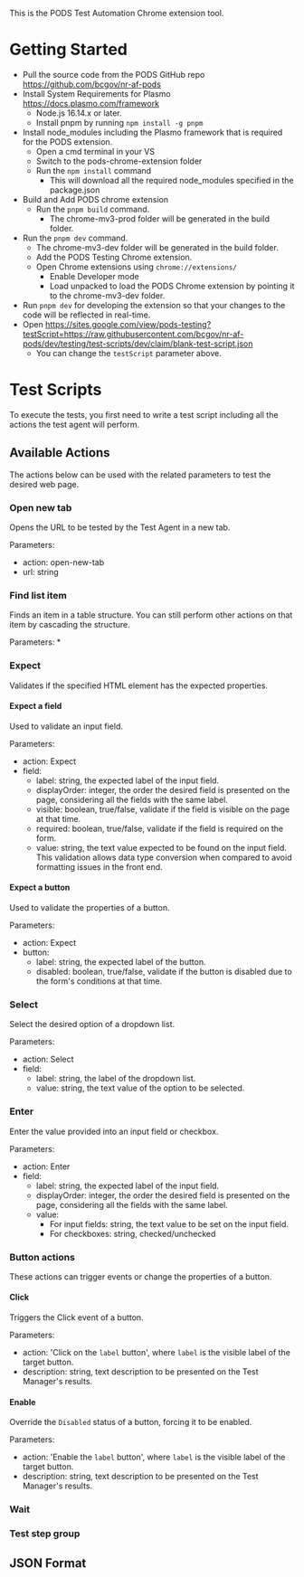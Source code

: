This is the PODS Test Automation Chrome extension tool.

# Getting Started
* Pull the source code from the PODS GitHub repo <https://github.com/bcgov/nr-af-pods>
* Install System Requirements for Plasmo <https://docs.plasmo.com/framework>
  * Node.js 16.14.x or later.
  * Install pnpm by running `npm install -g pnpm`
* Install node_modules including the Plasmo framework that is required for the PODS extension.
  * Open a cmd terminal in your VS
  * Switch to the pods-chrome-extension folder
  * Run the `npm install` command
    * This will download all the required node_modules specified in the package.json
* Build and Add PODS chrome extension
  * Run the `pnpm build` command.
     * The chrome-mv3-prod folder will be generated in the build folder.
* Run the `pnpm dev` command.
   * The chrome-mv3-dev folder will be generated in the build folder.
  * Add the PODS Testing Chrome extension.
   * Open Chrome extensions using `chrome://extensions/`
     * Enable Developer mode
     * Load unpacked to load the PODS Chrome extension by pointing it to the chrome-mv3-dev folder.
 * Run `pnpm dev` for developing the extension so that your changes to the code will be reflected in real-time.
 * Open https://sites.google.com/view/pods-testing?testScript=https://raw.githubusercontent.com/bcgov/nr-af-pods/dev/testing/test-scripts/dev/claim/blank-test-script.json 
   * You can change the `testScript` parameter above.

# Test Scripts
To execute the tests, you first need to write a test script including all the actions the test agent will perform. 

## Available Actions
The actions below can be used with the related parameters to test the desired web page.

### Open new tab
Opens the URL to be tested by the Test Agent in a new tab.

Parameters:
* action: open-new-tab
* url: string

### Find list item
Finds an item in a table structure. You can still perform other actions on that item by cascading the structure.

Parameters:
* 

### Expect
Validates if the specified HTML element has the expected properties.

#### Expect a field
Used to validate an input field.

Parameters:
* action: Expect
* field:
  * label: string, the expected label of the input field.
  * displayOrder: integer, the order the desired field is presented on the page, considering all the fields with the same label.
  * visible: boolean, true/false, validate if the field is visible on the page at that time.
  * required: boolean, true/false, validate if the field is required on the form.
  * value: string, the text value expected to be found on the input field. This validation allows data type conversion when compared to avoid formatting issues in the front end.

#### Expect a button
Used to validate the properties of a button.

Parameters:
* action: Expect
* button:
  * label: string, the expected label of the button.
  * disabled: boolean, true/false, validate if the button is disabled due to the form's conditions at that time.

### Select
Select the desired option of a dropdown list.

Parameters:
* action: Select
* field:
  * label: string, the label of the dropdown list.
  * value: string, the text value of the option to be selected.

### Enter
Enter the value provided into an input field or checkbox.

Parameters:
* action: Enter
* field:
  * label: string, the expected label of the input field.
  * displayOrder: integer, the order the desired field is presented on the page, considering all the fields with the same label.
  * value: 
    * For input fields: string, the text value to be set on the input field.
    * For checkboxes: string, checked/unchecked

### Button actions
These actions can trigger events or change the properties of a button.

#### Click
Triggers the Click event of a button.

Parameters:
* action: 'Click on the `label` button', where `label` is the visible label of the target button.
* description: string, text description to be presented on the Test Manager's results.

#### Enable
Override the `Disabled` status of a button, forcing it to be enabled.

Parameters:
* action: 'Enable the `label` button', where `label` is the visible label of the target button.
* description: string, text description to be presented on the Test Manager's results.

### Wait

### Test step group

## JSON Format